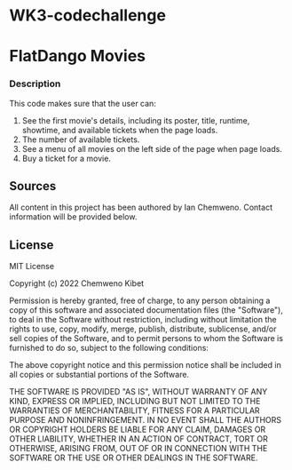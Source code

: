 # WK3-codechallenge

# FlatDango Movies

### Description
This code makes sure that the user can:

1. See the first movie's details, including its poster, title, runtime, showtime, and available tickets when the page loads.
2. The number of available tickets.
3. See a menu of all movies on the left side of the page when page loads. 
4. Buy a ticket for a movie.

## Sources

All content in this project has been authored by Ian Chemweno. 
Contact information will be provided below.


## License
MIT License

Copyright (c) 2022 Chemweno Kibet

Permission is hereby granted, free of charge, to any person obtaining a copy
of this software and associated documentation files (the "Software"), to deal
in the Software without restriction, including without limitation the rights
to use, copy, modify, merge, publish, distribute, sublicense, and/or sell
copies of the Software, and to permit persons to whom the Software is
furnished to do so, subject to the following conditions:

The above copyright notice and this permission notice shall be included in all
copies or substantial portions of the Software.

THE SOFTWARE IS PROVIDED "AS IS", WITHOUT WARRANTY OF ANY KIND, EXPRESS OR
IMPLIED, INCLUDING BUT NOT LIMITED TO THE WARRANTIES OF MERCHANTABILITY,
FITNESS FOR A PARTICULAR PURPOSE AND NONINFRINGEMENT. IN NO EVENT SHALL THE
AUTHORS OR COPYRIGHT HOLDERS BE LIABLE FOR ANY CLAIM, DAMAGES OR OTHER
LIABILITY, WHETHER IN AN ACTION OF CONTRACT, TORT OR OTHERWISE, ARISING FROM,
OUT OF OR IN CONNECTION WITH THE SOFTWARE OR THE USE OR OTHER DEALINGS IN THE
SOFTWARE.
